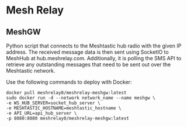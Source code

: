# Mesh Relay
## MeshGW

Python script that connects to the Meshtastic hub radio with the given IP address. The received message data is then sent using SocketIO to MeshHub at hub.meshrelay.com. Additionally, it is polling the SMS API to retrieve any outstanding messages that need to be sent out over the Meshtastic network.

Use the following commands to deploy with Docker:

```
docker pull meshrelay0/meshrelay-meshgw:latest
sudo docker run -d --network network_name --name meshgw \
-e WS_HUB_SERVER=socket_hub_server \
-e MESHTASTIC_HOSTNAME=meshtastic_hostname \
-e API_URL=api_hub_server \
-p 8080:8080 meshrelay0/meshrelay-meshgw:latest
```
